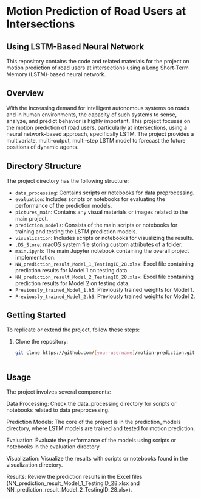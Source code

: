 # Motion Prediction of Road Users at Intersections
## Using LSTM-Based Neural Network

This repository contains the code and related materials for the project on motion prediction of road users at intersections using a Long Short-Term Memory (LSTM)-based neural network.

## Overview

With the increasing demand for intelligent autonomous systems on roads and in human environments, the capacity of such systems to sense, analyze, and predict behavior is highly important. This project focuses on the motion prediction of road users, particularly at intersections, using a neural network-based approach, specifically LSTM. The project provides a multivariate, multi-output, multi-step LSTM model to forecast the future positions of dynamic agents.

## Directory Structure

The project directory has the following structure:

- `data_processing`: Contains scripts or notebooks for data preprocessing.
- `evaluation`: Includes scripts or notebooks for evaluating the performance of the prediction models.
- `pictures_main`: Contains any visual materials or images related to the main project.
- `prediction_models`: Consists of the main scripts or notebooks for training and testing the LSTM prediction models.
- `visualization`: Includes scripts or notebooks for visualizing the results.
- `.DS_Store`: macOS system file storing custom attributes of a folder.
- `main.ipynb`: The main Jupyter notebook containing the overall project implementation.
- `NN_prediction_result_Model_1_TestingID_28.xlsx`: Excel file containing prediction results for Model 1 on testing data.
- `NN_prediction_result_Model_2_TestingID_28.xlsx`: Excel file containing prediction results for Model 2 on testing data.
- `Previously_trained_Model_1.h5`: Previously trained weights for Model 1.
- `Previously_trained_Model_2.h5`: Previously trained weights for Model 2.

## Getting Started

To replicate or extend the project, follow these steps:

1. Clone the repository:

   ```bash
   git clone https://github.com/[your-username]/motion-prediction.git



## Usage

The project involves several components:

Data Processing: Check the data_processing directory for scripts or notebooks related to data preprocessing.

Prediction Models: The core of the project is in the prediction_models directory, where LSTM models are trained and tested for motion prediction.

Evaluation: Evaluate the performance of the models using scripts or notebooks in the evaluation directory.

Visualization: Visualize the results with scripts or notebooks found in the visualization directory.

Results: Review the prediction results in the Excel files (NN_prediction_result_Model_1_TestingID_28.xlsx and NN_prediction_result_Model_2_TestingID_28.xlsx).





